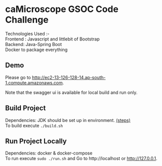 # caMicroscope GSOC Code Challenge

Technologies Used :- <br>
Frontend : Javascript and littlebit of Bootstrap <br>
Backend: Java-Spring Boot <br>
Docker to package everything <br>
 
## Demo

Please go to http://ec2-13-126-128-14.ap-south-1.compute.amazonaws.com. <br>

Note that the swagger ui is available for local build and run only.

## Build Project

Dependencies: JDK should be set up in environment. [(steps)](https://blog.knoldus.com/installing-latest-oracle-jdk-on-linux-ec2-instance-centos/)<br>
To build execute ```./build.sh```
## Run Project Locally

Dependencies: docker & docker-compose<br>
To run execute ```sudo ./run.sh```  and Go to http://localhost or http://127.0.0.1.

